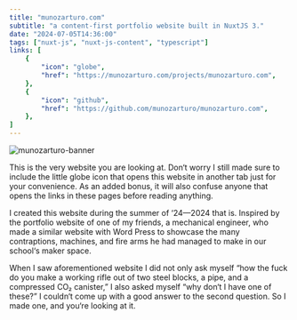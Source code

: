 ```yaml
---
title: "munozarturo.com"
subtitle: "a content-first portfolio website built in NuxtJS 3."
date: "2024-07-05T14:36:00"
tags: ["nuxt-js", "nuxt-js-content", "typescript"]
links: [
    {
        "icon": "globe",
        "href": "https://munozarturo.com/projects/munozarturo.com",
    },
    {
        "icon": "github",
        "href": "https://github.com/munozarturo/munozarturo.com",
    },
]
---
```


![munozarturo-banner](/assets/munozarturo/banner.png)

This is the very website you are looking at. Don&lsquo;t worry I still made sure to include the little globe icon that opens this website in another tab just for your convenience. As an added bonus, it will also confuse anyone that opens the links in these pages before reading anything.

I created this website during the summer of &lsquo;24&mdash;2024 that is. Inspired by the portfolio website of one of my friends, a mechanical engineer, who made a similar website with Word Press to showcase the many contraptions, machines, and fire arms he had managed to make in our school&lsquo;s maker space.

When I saw aforementioned website I did not only ask myself &ldquo;how the fuck do you make a working rifle out of two steel blocks, a pipe, and a compressed CO&#x2082; canister,&rdquo; I also asked myself &ldquo;why don&lsquo;t I have one of these?&rdquo; I couldn&lsquo;t come up with a good answer to the second question. So I made one, and you&lsquo;re looking at it.
